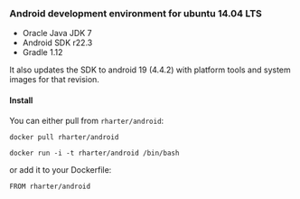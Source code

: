 ### Android development environment for ubuntu 14.04 LTS

* Oracle Java JDK 7
* Android SDK r22.3
* Gradle 1.12

It also updates the SDK to android 19 (4.4.2) with platform tools and system images for that revision.

#### Install

You can either pull from `rharter/android`:

```
docker pull rharter/android
```

```
docker run -i -t rharter/android /bin/bash
```

or add it to your Dockerfile:

```
FROM rharter/android
```
